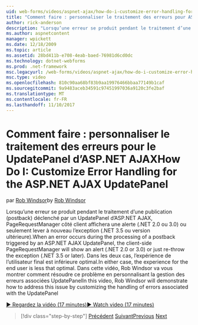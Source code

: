 ```yaml
---
uid: web-forms/videos/aspnet-ajax/how-do-i-customize-error-handling-for-the-aspnet-ajax-updatepanel
title: "Comment faire : personnaliser le traitement des erreurs pour ASP.NET AJAX UpdatePanel | Documents Microsoft"
author: rick-anderson
description: "Lorsqu’une erreur se produit pendant le traitement d’une publication (postback) déclenché par un UpdatePanel d’ASP.NET AJAX, PageRequestManager côté client affichera une alerte (. NE...."
ms.author: aspnetcontent
manager: wpickett
ms.date: 12/18/2009
ms.topic: article
ms.assetid: 28bd411b-e708-4eab-baed-76981d6cd0dc
ms.technology: dotnet-webforms
ms.prod: .net-framework
msc.legacyurl: /web-forms/videos/aspnet-ajax/how-do-i-customize-error-handling-for-the-aspnet-ajax-updatepanel
msc.type: video
ms.openlocfilehash: 810c90aa68bf83b9aa19976466bbaa77149b1caf
ms.sourcegitcommit: 9a9483aceb34591c97451997036a9120c3fe2baf
ms.translationtype: MT
ms.contentlocale: fr-FR
ms.lasthandoff: 11/10/2017
---
```

<a name="how-do-i-customize-error-handling-for-the-aspnet-ajax-updatepanel"></a><span data-ttu-id="d7fc1-103">Comment faire : personnaliser le traitement des erreurs pour le UpdatePanel d’ASP.NET AJAX</span><span class="sxs-lookup"><span data-stu-id="d7fc1-103">How Do I: Customize Error Handling for the ASP.NET AJAX UpdatePanel</span></span>
====================
<span data-ttu-id="d7fc1-104">par [Rob Windsor](https://twitter.com/robwindsor)</span><span class="sxs-lookup"><span data-stu-id="d7fc1-104">by [Rob Windsor](https://twitter.com/robwindsor)</span></span>

<span data-ttu-id="d7fc1-105">Lorsqu’une erreur se produit pendant le traitement d’une publication (postback) déclenché par un UpdatePanel d’ASP.NET AJAX, PageRequestManager côté client affichera une alerte (.NET 2.0 ou 3.0) ou seulement lever à nouveau l’exception (.NET 3.5 ou version ultérieure).</span><span class="sxs-lookup"><span data-stu-id="d7fc1-105">When an error occurs during the processing of a postback triggered by an ASP.NET AJAX UpdatePanel, the client-side PageRequestManager will show an alert (.NET 2.0 or 3.0) or just re-throw the exception (.NET 3.5 or later).</span></span> <span data-ttu-id="d7fc1-106">Dans les deux cas, l’expérience de l’utilisateur final est inférieure optimal.</span><span class="sxs-lookup"><span data-stu-id="d7fc1-106">In either case, the experience for the end user is less that optimal.</span></span> <span data-ttu-id="d7fc1-107">Dans cette vidéo, Rob Windsor va vous montrer comment résoudre ce problème en personnalisant la gestion des erreurs associées UpdatePanel</span><span class="sxs-lookup"><span data-stu-id="d7fc1-107">In this video, Rob Windsor will demonstrate how to address this issue by customizing the handling of errors associated with the UpdatePanel</span></span>

[<span data-ttu-id="d7fc1-108">&#9654; Regardez la vidéo (17 minutes)</span><span class="sxs-lookup"><span data-stu-id="d7fc1-108">&#9654; Watch video (17 minutes)</span></span>](https://channel9.msdn.com/Blogs/ASP-NET-Site-Videos/how-do-i-customize-error-handling-for-the-aspnet-ajax-updatepanel)

>[!div class="step-by-step"]
<span data-ttu-id="d7fc1-109">[Précédent](set-up-your-development-environment-for-aspnet-20.md)
[Suivant](how-do-i-use-aspnet-ajax-client-templates.md)</span><span class="sxs-lookup"><span data-stu-id="d7fc1-109">[Previous](set-up-your-development-environment-for-aspnet-20.md)
[Next](how-do-i-use-aspnet-ajax-client-templates.md)</span></span>
